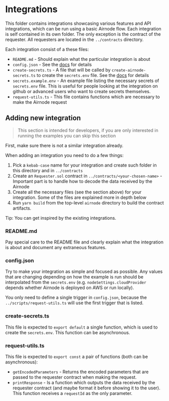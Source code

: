 # Integrations

This folder contains integrations showcasing various features and API integrations, which can be run using a basic
Airnode flow. Each integration is self contained in its own folder. The only exception is the contract of the requester.
All requesters are located in the `../contracts` directory.

Each integration consist of a these files:

- `README.md` - Should explain what the particular integration is about
- `config.json` - See the
  [docs](https://docs.api3.org/airnode/v0.2/grp-providers/guides/build-an-airnode/configuring-airnode.html) for details
- `create-secrets.ts` - A file that will be called by `create-airnode-secrets.ts` to create the `secrets.env` file. See
  the [docs](https://docs.api3.org/airnode/v0.2/grp-providers/guides/build-an-airnode/configuring-airnode.html) for
  details
- `secrets.example.env` - An example file listing the necessary secrets of `secrets.env` file. This is useful for people
  looking at the integration on github or advanced users who want to create secrets themselves.
- `request-utils.ts` - This file contains functions which are necessary to make the Airnode request

## Adding new integration

> This section is intended for developers, if you are only interested in running the examples you can skip this section

First, make sure there is not a similar integration already.

When adding an integration you need to do a few things:

1. Pick a `kebab-case` name for your integration and create such folder in this directory and in `../contracts`
2. Create an `Requester.sol` contract in `../contracts/<your-chosen-name>` - Important part is to handle how to decode
   the data received by the Airnode
3. Create all the necessary files (see the section above) for your integration. Some of the files are explained more in
   depth below
4. Run `yarn build` from the top-level `airnode` directory to build the contract artifacts.

Tip: You can get inspired by the existing integrations.

### README.md

Pay special care to the README file and clearly explain what the integration is about and document any extraneous
features.

### config.json

Try to make your integration as simple and focused as possible. Any values that are changing depending on how the
example is run should be interpolated from the `secrets.env` (e.g. `nodeSettings.cloudProvider` depends whether Airnode
is deployed on AWS or run locally).

You only need to define a single trigger in `config.json`, because the `../scripts/request-utils.ts` will use the first
trigger that is listed.

### create-secrets.ts

This file is expected to `export default` a single function, which is used to create the `secrets.env`. This function
can be asynchronous.

### request-utils.ts

This file is expected to `export const` a pair of functions (both can be asynchronous):

- `getEncodedParameters` - Returns the encoded parameters that are passed to the requester contract when making the
  request.
- `printResponse` - Is a function which outputs the data received by the requester contract (and maybe format it before
  showing it to the user). This function receives a `requestId` as the only parameter.
